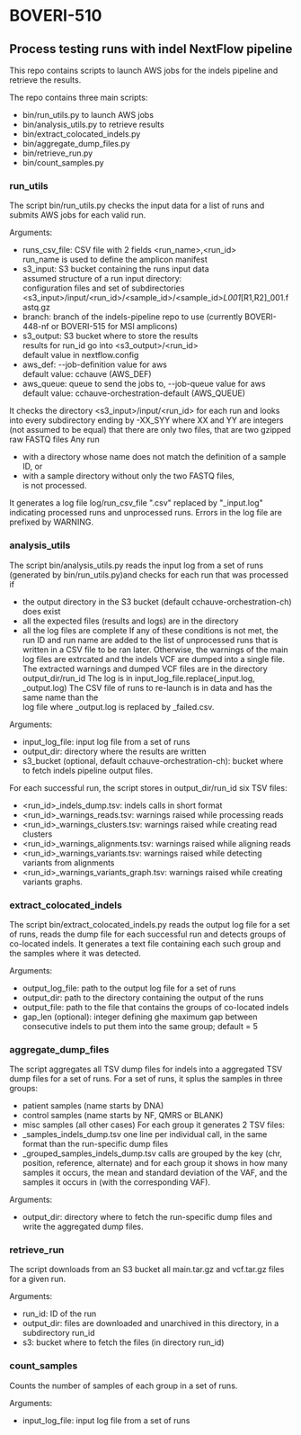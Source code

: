 # BOVERI-510
## Process testing runs with indel NextFlow pipeline

This repo contains scripts to launch AWS jobs for the indels pipeline and
retrieve the results.

The repo contains three main scripts:  
- bin/run_utils.py to launch AWS jobs  
- bin/analysis_utils.py to retrieve results  
- bin/extract_colocated_indels.py
- bin/aggregate_dump_files.py
- bin/retrieve_run.py
- bin/count_samples.py

### run_utils
The script bin/run_utils.py checks the input data for a list of runs and submits
AWS jobs for each valid run.  

Arguments:  
- runs_csv_file: CSV file with 2 fields <run_name>,<run_id>  
  run_name is used to define the amplicon manifest  
- s3_input: S3 bucket containing the runs input data  
  assumed structure of a run input directory:  
  configuration files and set of subdirectories  
  <s3_input>/input/<run_id>/<sample_id>/<sample_id>_L001_[R1,R2]_001.fastq.gz  
- branch: branch of the indels-pipeline repo to use (currently BOVERI-448-nf or
  BOVERI-515 for MSI amplicons)
- s3_output: S3 bucket where to store the results  
  results for run_id go into <s3_output>/<run_id>  
  default value in nextflow.config  
- aws_def: --job-definition value for aws  
  default value: cchauve (AWS_DEF)  
- aws_queue: queue to send the jobs to, --job-queue value for aws  
  default value: cchauve-orchestration-default (AWS_QUEUE)  

It checks the directory <s3_input>/input/<run_id> for each run and looks into
every subdirectory ending by -XX_SYY where XX and YY are integers (not assumed to
be equal) that there are only two files, that are two gzipped raw FASTQ files
Any run
- with a directory whose name does not match the definition of a sample ID, or  
- with a sample directory without only the two FASTQ files,  
is not processed.  

It generates a log file log/run_csv_file ".csv" replaced by "_input.log" indicating
processed runs and unprocessed runs. Errors in the log file are prefixed by
WARNING.

### analysis_utils
The script bin/analysis_utils.py reads the input log from a set of runs
(generated by bin/run_utils.py)and checks for each run that was
processed if
- the output directory in the S3 bucket (default cchauve-orchestration-ch)
  does exist
- all the expected files (results and logs) are in the directory
- all the log files are complete
If any of these conditions is not met, the run ID and run name are added to
the list of unprocessed runs that is written in a CSV file to be ran later.
Otherwise, the warnings of the main log files are extrcated and the indels
VCF are dumped into a single file.
The extracted warnings and dumped VCF files are in the directory
output_dir/run_id
The log is in input_log_file.replace(_input.log, _output.log)
The CSV file of runs to re-launch is in data and has the same name than the  
log file where _output.log is replaced by _failed.csv.

Arguments:
- input_log_file: input log file from a set of runs
- output_dir: directory where the results are written
- s3_bucket (optional, default cchauve-orchestration-ch): bucket where to
  fetch indels pipeline output files.

For each successful run, the script stores in output_dir/run_id six TSV files:  
- <run_id>_indels_dump.tsv: indels calls in short format
- <run_id>_warnings_reads.tsv: warnings raised while processing reads
- <run_id>_warnings_clusters.tsv: warnings raised while creating read clusters
- <run_id>_warnings_alignments.tsv: warnings raised while aligning reads
- <run_id>_warnings_variants.tsv: warnings raised while detecting variants from
  alignments
- <run_id>_warnings_variants_graph.tsv: warnings raised while creating variants
  graphs.

### extract_colocated_indels
The script bin/extract_colocated_indels.py reads the output log file for a set
of runs, reads the dump file for each successful run and detects groups of
co-located indels. It generates a text file containing each such group and the
samples where it was detected.

Arguments:
- output_log_file: path to the output log file for a set of runs
- output_dir: path to the directory containing the output of the runs
- output_file: path to the file that contains the groups of co-located
  indels
- gap_len (optional): integer defining ghe maximum gap between consecutive
  indels to put them into the same group; default = 5

### aggregate_dump_files
The script aggregates all TSV dump files for indels into a aggregated TSV dump files
for a set of runs. For a set of runs, it splus the samples in three groups:
- patient samples (name starts by DNA)
- control samples (name starts by NF, QMRS or BLANK)
- misc samples (all other cases)
For each group it generates 2 TSV files:
- <group>_samples_indels_dump.tsv
  one line per individual call, in the same format than the run-specific dump files
- <group>_grouped_samples_indels_dump.tsv
  calls are grouped by the key (chr, position, reference, alternate)
  and for each group it shows in how many samples it occurs, the mean and standard
  deviation of the VAF, and the samples it occurs in (with the corresponding VAF).

Arguments:
 - output_dir: directory where to fetch the run-specific dump files and write the
   aggregated dump files.

### retrieve_run
The script downloads from an S3 bucket all main.tar.gz and vcf.tar.gz files for a
given run.

Arguments:
- run_id: ID of the run
- output_dir: files are downloaded and unarchived in this directory, in a
  subdirectory run_id
- s3: bucket where to fetch the files (in directory run_id)

### count_samples
Counts the number of samples of each group in a set of runs.

Arguments:
-  input_log_file: input log file from a set of runs
